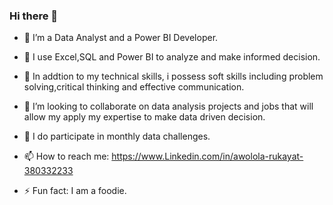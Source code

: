 ### Hi there 👋






- 🔭 I’m a Data Analyst and a Power BI Developer.
- 🌱 I use Excel,SQL and Power BI to analyze and make informed decision.
- 🤔 In addtion to my technical skills, i possess soft skills including problem solving,critical thinking and effective communication.
- 👯 I’m looking to collaborate on data analysis projects and jobs that will allow my apply my expertise to make data driven decision.
- 💬 I do participate in monthly data challenges.
- 📫 How to reach me: https://www.Linkedin.com/in/awolola-rukayat-380332233

- ⚡ Fun fact: I am a foodie.

